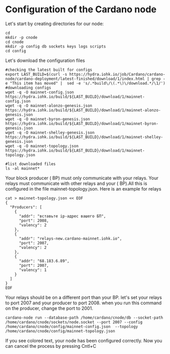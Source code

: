 # Configuration of the Cardano node

Let's start by creating directories for our node:

```text
cd 
mkdir -p cnode
cd cnode
mkdir -p config db sockets keys logs scripts  
cd config
```

Let's download the configuration files

```text
#checking the latest built for configs
export LAST_BUILD=$(curl -s https://hydra.iohk.io/job/Cardano/cardano-node/cardano-deployment/latest-finished/download/1/index.html | grep -e "This item has moved" |  sed -e 's/.*build\/\(.*\)\/download.*/\1/')
#downloading configs
wget -q -O mainnet-config.json https://hydra.iohk.io/build/${LAST_BUILD}/download/1/mainnet-config.json
wget -q -O mainnet-alonzo-genesis.json https://hydra.iohk.io/build/${LAST_BUILD}/download/1/mainnet-alonzo-genesis.json
wget -q -O mainnet-byron-genesis.json https://hydra.iohk.io/build/${LAST_BUILD}/download/1/mainnet-byron-genesis.json
wget -q -O mainnet-shelley-genesis.json https://hydra.iohk.io/build/${LAST_BUILD}/download/1/mainnet-shelley-genesis.json
wget -q -O mainnet-topology.json https://hydra.iohk.io/build/${LAST_BUILD}/download/1/mainnet-topology.json

#list downloaded files
ls -al mainnet*
```

Your block producer \( BP\) must only communicate with your relays. Your relays must communicate with other relays and your \( BP\).All this is configured in the file mainnet-topology.json. Here is an example for relays

```text
cat > mainnet-topology.json << EOF
{
  "Producers": [
    {
      "addr": "вставьте ip-адрес вашего БП",
      "port": 2008,
      "valency": 2
    },
    {
      "addr": "relays-new.cardano-mainnet.iohk.io",
      "port": 2007,
      "valency": 2
    },
    {
      "addr": "68.183.6.89",
      "port": 2007,
      "valency": 1
    }
  ]
}
EOF
```

Your relays should be on a different port than your BP. let's set your relays to port 2007 and your producer to port 2008. when you run this command on the producer, change the port to 2001.

```text
cardano-node run --database-path /home/cardano/cnode/db --socket-path /home/cardano/cnode/sockets/node.socket --port 2007 --config /home/cardano/cnode/config/mainnet-config.json  --topology /home/cardano/cnode/config/mainnet-topology.json
```

If you see colored text, your node has been configured correctly. Now you can cancel the process by pressing Cntl+C


